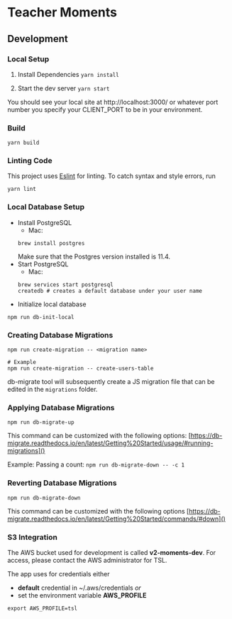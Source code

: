 # Teacher Moments

## Development

### Local Setup

1) Install Dependencies
`yarn install`

2) Start the dev server
`yarn start`

You should see your local site at http://localhost:3000/ or whatever port number you specify your CLIENT_PORT to be in your environment.

### Build
`yarn build`

### Linting Code
This project uses [Eslint](https://eslint.org/) for linting. To catch syntax and style errors, run

`yarn lint`

### Local Database Setup
- Install PostgreSQL
  - Mac:
  ```
  brew install postgres
  ```
  Make sure that the Postgres version installed is 11.4.
- Start PostgreSQL
  - Mac:
  ```
  brew services start postgresql
  createdb # creates a default database under your user name
  ```
- Initialize local database
```
npm run db-init-local
```

### Creating Database Migrations
```
npm run create-migration -- <migration name>

# Example
npm run create-migration -- create-users-table
```

db-migrate tool will subsequently create a JS migration file that can be edited in the `migrations` folder.

### Applying Database Migrations
```
npm run db-migrate-up
```
This command can be customized with the following options: [https://db-migrate.readthedocs.io/en/latest/Getting%20Started/usage/#running-migrations]()

Example:
Passing a count: `npm run db-migrate-down -- -c 1`

### Reverting Database Migrations
```
npm run db-migrate-down
```
This command can be customized with the following options [https://db-migrate.readthedocs.io/en/latest/Getting%20Started/commands/#down]()

### S3 Integration
The AWS bucket used for development is called **v2-moments-dev**. For access, please contact the AWS administrator for TSL.

The app uses for credentials either
* **default** credential in ~/.aws/credentials *or*
* set the environment variable **AWS_PROFILE**
```
export AWS_PROFILE=tsl
```
